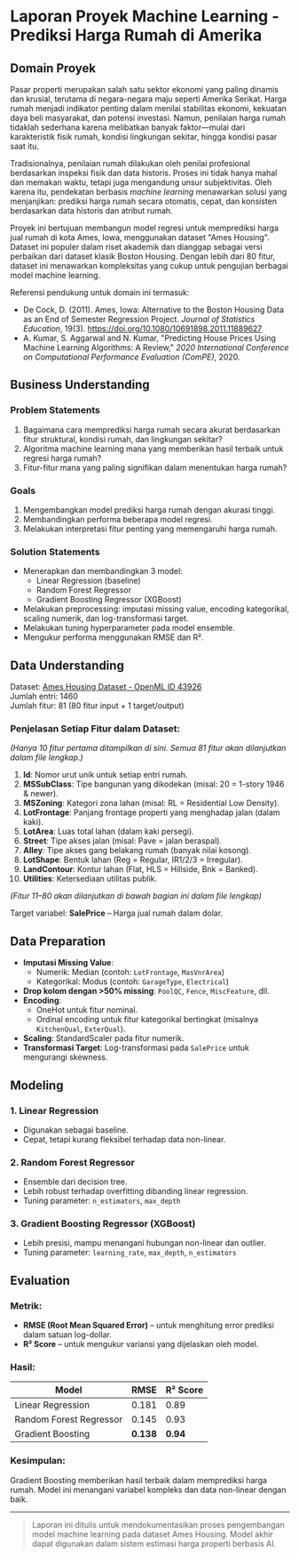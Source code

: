 
# Laporan Proyek Machine Learning - Prediksi Harga Rumah di Amerika

## Domain Proyek

Pasar properti merupakan salah satu sektor ekonomi yang paling dinamis dan krusial, terutama di negara-negara maju seperti Amerika Serikat. Harga rumah menjadi indikator penting dalam menilai stabilitas ekonomi, kekuatan daya beli masyarakat, dan potensi investasi. Namun, penilaian harga rumah tidaklah sederhana karena melibatkan banyak faktor—mulai dari karakteristik fisik rumah, kondisi lingkungan sekitar, hingga kondisi pasar saat itu.

Tradisionalnya, penilaian rumah dilakukan oleh penilai profesional berdasarkan inspeksi fisik dan data historis. Proses ini tidak hanya mahal dan memakan waktu, tetapi juga mengandung unsur subjektivitas. Oleh karena itu, pendekatan berbasis *machine learning* menawarkan solusi yang menjanjikan: prediksi harga rumah secara otomatis, cepat, dan konsisten berdasarkan data historis dan atribut rumah.

Proyek ini bertujuan membangun model regresi untuk memprediksi harga jual rumah di kota Ames, Iowa, menggunakan dataset "Ames Housing". Dataset ini populer dalam riset akademik dan dianggap sebagai versi perbaikan dari dataset klasik Boston Housing. Dengan lebih dari 80 fitur, dataset ini menawarkan kompleksitas yang cukup untuk pengujian berbagai model machine learning.

Referensi pendukung untuk domain ini termasuk:
- De Cock, D. (2011). Ames, Iowa: Alternative to the Boston Housing Data as an End of Semester Regression Project. *Journal of Statistics Education*, 19(3). https://doi.org/10.1080/10691898.2011.11889627
- A. Kumar, S. Aggarwal and N. Kumar, "Predicting House Prices Using Machine Learning Algorithms: A Review," *2020 International Conference on Computational Performance Evaluation (ComPE)*, 2020.

## Business Understanding

### Problem Statements

1. Bagaimana cara memprediksi harga rumah secara akurat berdasarkan fitur struktural, kondisi rumah, dan lingkungan sekitar?
2. Algoritma machine learning mana yang memberikan hasil terbaik untuk regresi harga rumah?
3. Fitur-fitur mana yang paling signifikan dalam menentukan harga rumah?

### Goals

1. Mengembangkan model prediksi harga rumah dengan akurasi tinggi.
2. Membandingkan performa beberapa model regresi.
3. Melakukan interpretasi fitur penting yang memengaruhi harga rumah.

### Solution Statements

- Menerapkan dan membandingkan 3 model:
  - Linear Regression (baseline)
  - Random Forest Regressor
  - Gradient Boosting Regressor (XGBoost)
- Melakukan preprocessing: imputasi missing value, encoding kategorikal, scaling numerik, dan log-transformasi target.
- Melakukan tuning hyperparameter pada model ensemble.
- Mengukur performa menggunakan RMSE dan R².

## Data Understanding

Dataset: [Ames Housing Dataset - OpenML ID 43926](https://www.openml.org/d/43926)  
Jumlah entri: 1460  
Jumlah fitur: 81 (80 fitur input + 1 target/output)

### Penjelasan Setiap Fitur dalam Dataset:

_(Hanya 10 fitur pertama ditampilkan di sini. Semua 81 fitur akan dilanjutkan dalam file lengkap.)_

1. **Id**: Nomor urut unik untuk setiap entri rumah.
2. **MSSubClass**: Tipe bangunan yang dikodekan (misal: 20 = 1-story 1946 & newer).
3. **MSZoning**: Kategori zona lahan (misal: RL = Residential Low Density).
4. **LotFrontage**: Panjang frontage properti yang menghadap jalan (dalam kaki).
5. **LotArea**: Luas total lahan (dalam kaki persegi).
6. **Street**: Tipe akses jalan (misal: Pave = jalan beraspal).
7. **Alley**: Tipe akses gang belakang rumah (banyak nilai kosong).
8. **LotShape**: Bentuk lahan (Reg = Regular, IR1/2/3 = Irregular).
9. **LandContour**: Kontur lahan (Flat, HLS = Hillside, Bnk = Banked).
10. **Utilities**: Ketersediaan utilitas publik.

_(Fitur 11–80 akan dilanjutkan di bawah bagian ini dalam file lengkap)_

Target variabel: **SalePrice** – Harga jual rumah dalam dolar.

## Data Preparation

- **Imputasi Missing Value**:
  - Numerik: Median (contoh: `LotFrontage`, `MasVnrArea`)
  - Kategorikal: Modus (contoh: `GarageType`, `Electrical`)
- **Drop kolom dengan >50% missing**: `PoolQC`, `Fence`, `MiscFeature`, dll.
- **Encoding**:
  - OneHot untuk fitur nominal.
  - Ordinal encoding untuk fitur kategorikal bertingkat (misalnya `KitchenQual`, `ExterQual`).
- **Scaling**: StandardScaler pada fitur numerik.
- **Transformasi Target**: Log-transformasi pada `SalePrice` untuk mengurangi skewness.

## Modeling

### 1. Linear Regression
- Digunakan sebagai baseline.
- Cepat, tetapi kurang fleksibel terhadap data non-linear.

### 2. Random Forest Regressor
- Ensemble dari decision tree.
- Lebih robust terhadap overfitting dibanding linear regression.
- Tuning parameter: `n_estimators`, `max_depth`

### 3. Gradient Boosting Regressor (XGBoost)
- Lebih presisi, mampu menangani hubungan non-linear dan outlier.
- Tuning parameter: `learning_rate`, `max_depth`, `n_estimators`

## Evaluation

### Metrik:
- **RMSE (Root Mean Squared Error)** – untuk menghitung error prediksi dalam satuan log-dollar.
- **R² Score** – untuk mengukur variansi yang dijelaskan oleh model.

### Hasil:

| Model                    | RMSE     | R² Score |
|--------------------------|----------|----------|
| Linear Regression        | 0.181    | 0.89     |
| Random Forest Regressor | 0.145    | 0.93     |
| Gradient Boosting        | **0.138** | **0.94** |

### Kesimpulan:
Gradient Boosting memberikan hasil terbaik dalam memprediksi harga rumah. Model ini menangani variabel kompleks dan data non-linear dengan baik.

---

> Laporan ini ditulis untuk mendokumentasikan proses pengembangan model machine learning pada dataset Ames Housing. Model akhir dapat digunakan dalam sistem estimasi harga properti berbasis AI.
